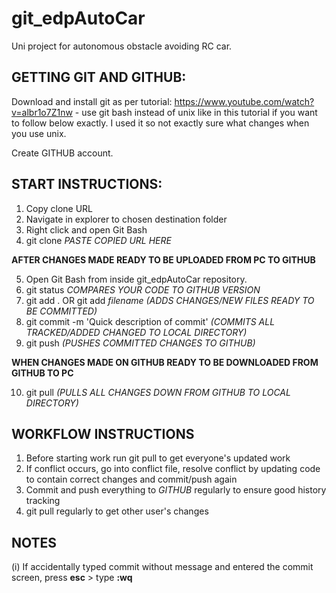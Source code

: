 # git_edpAutoCar
Uni project for autonomous obstacle avoiding RC car.

## GETTING GIT AND GITHUB:
Download and install git as per tutorial:
https://www.youtube.com/watch?v=albr1o7Z1nw - use git bash instead of unix like in this tutorial if you want to follow below exactly. I used it so not exactly sure what changes when you use unix.

Create GITHUB account.

## START INSTRUCTIONS:
1. Copy clone URL
2. Navigate in explorer to chosen destination folder
3. Right click and open Git Bash
4. git clone *PASTE COPIED URL HERE*

**AFTER CHANGES MADE READY TO BE UPLOADED FROM PC TO GITHUB**

5. Open Git Bash from inside git_edpAutoCar repository.
6. git status *COMPARES YOUR CODE TO GITHUB VERSION*
7. git add . OR git add *filename* *(ADDS CHANGES/NEW FILES READY TO BE COMMITTED)*
8. git commit -m 'Quick description of commit' *(COMMITS ALL TRACKED/ADDED CHANGED TO LOCAL DIRECTORY)*
9. git push *(PUSHES COMMITTED CHANGES TO GITHUB)*

**WHEN CHANGES MADE ON GITHUB READY TO BE DOWNLOADED FROM GITHUB TO PC**

10. git pull *(PULLS ALL CHANGES DOWN FROM GITHUB TO LOCAL DIRECTORY)*

## WORKFLOW INSTRUCTIONS
1. Before starting work run git pull to get everyone's updated work
2. If conflict occurs, go into conflict file, resolve conflict by updating code to contain correct changes and commit/push again
3. Commit and push everything to *GITHUB* regularly to ensure good history tracking
4. git pull regularly to get other user's changes

## NOTES
(i) If accidentally typed commit without message and entered the commit screen, press **esc** > type **:wq**
